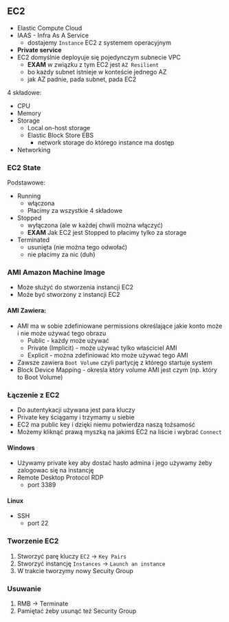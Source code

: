 ## EC2

- Elastic Compute Cloud
- IAAS - Infra As A Service
	- dostajemy `Instance` EC2 z systemem operacyjnym
- __Private service__
- EC2 domyślnie deployuje się pojedynczym subnecie VPC
	- **EXAM** w związku z tym EC2 jest `AZ Resilient`
	- bo każdy subnet istnieje w konteście jednego AZ
	- jak AZ padnie, pada subnet, pada EC2

4 składowe:
- CPU
- Memory
- Storage
	-	Local on-host storage
	- Elastic Block Store EBS
		- network storage do którego instance ma dostęp
- Networking

### EC2 State
Podstawowe:
- Running
	- włączona
	- Płacimy za wszystkie 4 składowe
-	Stopped
	- wyłączona (ale w każdej chwili można włączyć)
	- **EXAM** Jak EC2 jest Stopped to płacimy tylko za storage
-	Terminated
	- usunięta (nie można tego odwołać)
	- nie płacimy za nic (duh)

### AMI Amazon Machine Image
-	Może służyć do stworzenia instancji EC2
- Może być stworzony z instancji EC2

#### AMI Zawiera:
- AMI ma w sobie zdefiniowane permissions określające jakie konto może i nie może używać tego obrazu
	- Public - każdy może używać
	- Private (Implicit) - może używać tylko właściciel AMI
	- Explicit - można zdefiniować kto może używać tego AMI
- Zawsze zawiera `Boot Volume` czyli partycję z którego startuje system
- Block Device Mapping - okresla który volume AMI jest czym (np. który to Boot Volume)

### Łączenie z EC2
- Do autentykacji używana jest para kluczy
- Private key ściągamy i trzymamy u siebie
- EC2 ma public key i dzięki niemu potwierdza naszą tożsamość
- Możemy kliknąć prawą myszką na jakimś EC2 na liście i wybrać `Connect`

#### Windows
- Używamy private key aby dostać hasło admina i jego używamy żeby zalogowac się na instancję
- Remote Desktop Protocol RDP
	- port 3389

#### Linux
- SSH
	-	port 22


### Tworzenie EC2
1. Stworzyć parę kluczy
	`EC2` -> `Key Pairs`
2. Stworzyć instancję
	`Instances` -> `Launch an instance`
3. W trakcie tworzymy nowy Secuity Group

### Usuwanie
1. RMB -> Terminate
2. Pamiętać żeby usunąć też Security Group


